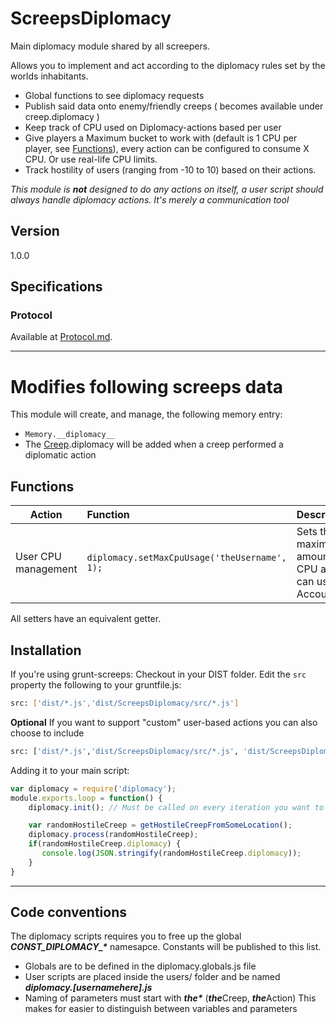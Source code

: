 # ScreepsDiplomacy

Main diplomacy module shared by all screepers.

Allows you to implement and act according to the diplomacy rules set by the worlds inhabitants.
 - Global functions to see diplomacy requests
 - Publish said data onto enemy/friendly creeps ( becomes available under creep.diplomacy )
 - Keep track of CPU used on Diplomacy-actions based per user
 - Give players a Maximum bucket to work with (default is 1 CPU per player, see [Functions](#Functions)), every action can be configured to consume X CPU. Or use real-life CPU limits.
 - Track hostility of users (ranging from -10 to 10) based on their actions.


_This module is **not** designed to do any actions on itself, a user script should always handle diplomacy actions. It's merely a communication tool_


## Version
1.0.0

## Specifications

### Protocol

Available at  [Protocol.md](Protocol.md).  

______


# Modifies following screeps data

This module will create, and manage, the following memory entry:
 - `Memory.__diplomacy__`  
 - The [Creep](http://support.screeps.com/hc/en-us/articles/203013212-Creep).diplomacy will be added when a creep performed a diplomatic action


## Functions


| Action | Function | Description|
|---------------------|:----------------------------------------------|:---------------------------------------------------------------|
| User CPU management | `diplomacy.setMaxCpuUsage('theUsername', 1);` | Sets the maximum amount of CPU a user can useMy Account| Change diplomacy state | `diplomacy.setDiplomacyScore('theUsername', CONST_DIPLOMACY_USER_RATING_*);` | Sets the diplomacy score of a player to friendly, based on one of the CONST_DIPLOMACY_USER_RATING_* constants |

All setters have an equivalent getter.


## Installation
If you're using grunt-screeps:
Checkout in your DIST folder. 
Edit the `src` property the following to your gruntfile.js:
```sh
src: ['dist/*.js','dist/ScreepsDiplomacy/src/*.js']
``` 
**Optional** If you want to support "custom" user-based actions you can also choose to include
```sh
src: ['dist/*.js','dist/ScreepsDiplomacy/src/*.js', 'dist/ScreepsDiplomacy/src/users/diplomacy_*.js']
```

Adding it to your main script:
```javascript
var diplomacy = require('diplomacy');
module.exports.loop = function() {
    diplomacy.init(); // Must be called on every iteration you want to use the diplomacy module

    var randomHostileCreep = getHostileCreepFromSomeLocation();
    diplomacy.process(randomHostileCreep);
    if(randomHostileCreep.diplomacy) {
       console.log(JSON.stringify(randomHostileCreep.diplomacy));
    }
}

```

_____

## Code conventions

The diplomacy scripts requires you to free up the global ***CONST_DIPLOMACY_\**** namesapce. Constants will be published to this list.  
 - Globals are to be defined in the diplomacy.globals.js file
 - User scripts are placed inside the users/ folder and be named ***diplomacy.[usernamehere].js***
 - Naming of parameters must start with ***the\**** (***the***Creep, ***the***Action) This makes for easier to distinguish between variables and parameters
